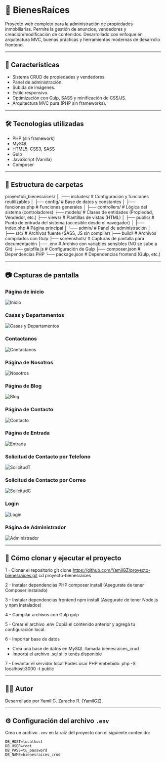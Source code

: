 # 🏡 BienesRaíces

Proyecto web completo para la administración de propiedades inmobiliarias. Permite la gestión de anuncios, vendedores y creación/modificación de contenidos. Desarrollado con enfoque en arquitectura MVC, buenas prácticas y herramientas modernas de desarrollo frontend.

---

## 📌 Características

- Sistema CRUD de propiedades y vendedores.
- Panel de administración.
- Subida de imágenes.
- Estilo responsivo.
- Optimización con Gulp, SASS y minificación de CSS/JS.
- Arquitectura MVC pura (PHP sin frameworks).

---

## 🛠️ Tecnologías utilizadas

- PHP (sin framework)
- MySQL
- HTML5, CSS3, SASS
- Gulp
- JavaScript (Vanilla)
- Composer

---

## 📁 Estructura de carpetas

proyecto5_bienesraices/
│
├── includes/ # Configuración y funciones reutilizables
│ ├── config/ # Base de datos y constantes
│ ├── funciones.php # Funciones generales
│
├── controllers/ # Lógica del sistema (controladores)
├── models/ # Clases de entidades (Propiedad, Vendedor, etc.)
├── views/ # Plantillas de vistas (HTML)
│
├── public/ # Punto de entrada del sistema (accesible desde el navegador)
│ ├── index.php # Página principal
│ └── admin/ # Panel de administración
│
├── src/ # Archivos fuente (SASS, JS sin compilar)
├── build/ # Archivos compilados con Gulp
├── screenshots/ # Capturas de pantalla para documentación
├── .env # Archivo con variables sensibles (NO se sube a Git)
├── gulpfile.js # Configuración de Gulp
├── composer.json # Dependencias PHP
└── package.json # Dependencias frontend (Gulp, etc.)

---

## 📷 Capturas de pantalla

### Página de inicio
![Inicio](screenshots/HomePage.JPG)

### Casas y Departamentos
![Casas y Departamentos](screenshots/CasaPage.JPG)

### Contactanos
![Contactanos](screenshots/ConPage.JPG)

### Página de Nosotros
![Nosotros](screenshots/NosotrosPage.JPG)

### Página de Blog
![Blog](screenshots/BlogPage.JPG)

### Página de Contacto
![Contacto](screenshots/ContactoPage.JPG)

### Página de Entrada
![Entrada](screenshots/EntradaPage.JPG)

### Solicitud de Contacto por Telefono
![SolicitudT](screenshots/SoliPage.JPG)

### Solicitud de Contacto por Correo
![SolicitudC](screenshots/SolicPage.JPG)

### Login
![Login](screenshots/LoginPage.JPG)

### Página de Administrador
![Administrador](screenshots/AdminPage.JPG)

---

## 🚀 Cómo clonar y ejecutar el proyecto

1 - Clonar el repositorio
git clone https://github.com/YamilGZ/proyecto-bienesraices.git
cd proyecto-bienesraices

2 - Instalar dependencias PHP
composer install (Asegurate de tener Composer instalado)

3 - Instalar dependencias frontend
npm install (Asegurate de tener Node.js y npm instalados)

4 - Compilar archivos con Gulp
gulp

5 - Crear el archivo .env
Copiá el contenido anterior y agregá tu configuración local.

6 - Importar base de datos

- Crea una base de datos en MySQL llamada bienesraices_crud
- Importá el archivo .sql si lo tenés disponible

7 - Levantar el servidor local
Podés usar PHP embebido:
php -S localhost:3000 -t public

---

## 🧑‍💻 Autor
Desarrollado por Yamil G. Zaracho R. (YamilGZ).

---

## ⚙️ Configuración del archivo `.env`

Crea un archivo `.env` en la raíz del proyecto con el siguiente contenido:

```env
DB_HOST=localhost
DB_USER=root
DB_PASS=tu_password
DB_NAME=bienesraices_crud
